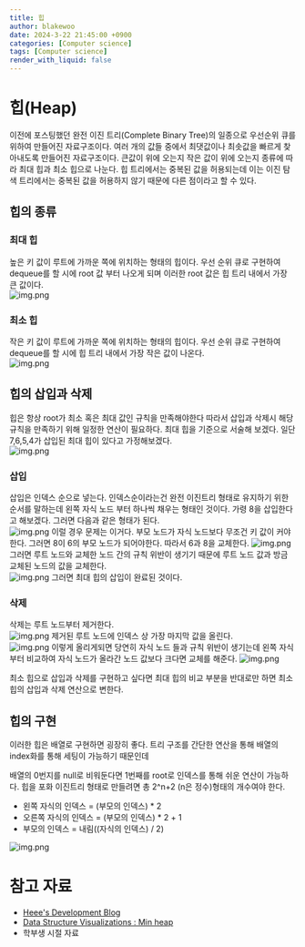 ```yaml
---
title: 힙
author: blakewoo
date: 2024-3-22 21:45:00 +0900
categories: [Computer science]
tags: [Computer science]
render_with_liquid: false
---
```


# 힙(Heap)
이전에 포스팅했던 완전 이진 트리(Complete Binary Tree)의 일종으로 우선순위 큐를
위하여 만들어진 자료구조이다.
여러 개의 값들 중에서 최댓값이나 최솟값을 빠르게 찾아내도록 만들어진 자료구조이다.
큰값이 위에 오는지 작은 값이 위에 오는지 종류에 따라 최대 힙과 최소 힙으로 나눈다.
힙 트리에서는 중복된 값을 허용되는데 이는 이진 탐색 트리에서는 중복된 값을 허용하지 않기 때문에
다른 점이라고 할 수 있다.

## 힙의 종류
### 최대 힙
높은 키 값이 루트에 가까운 쪽에 위치하는 형태의 힙이다.
우선 순위 큐로 구현하여 dequeue를 할 시에 root 값 부터 나오게 되며
이러한 root 값은 힙 트리 내에서 가장 큰 값이다.   
![img.png](/assets/blog/cs/heap/max_heap_img.png)


### 최소 힙
작은 키 값이 루트에 가까운 쪽에 위치하는 형태의 힙이다.
우선 순위 큐로 구현하여 dequeue를 할 시에 힙 트리 내에서 가장 작은 값이 나온다.   
![img.png](/assets/blog/cs/heap/min_heap_img.png)


## 힙의 삽입과 삭제
힙은 항상 root가 최소 혹은 최대 값인 규칙을 만족해야한다
따라서 삽입과 삭제시 해당 규칙을 만족하기 위해 일정한 연산이 필요하다.
최대 힙을 기준으로 서술해 보겠다. 일단 7,6,5,4가 삽입된 최대 힙이 있다고 가정해보겠다.   
![img.png](/assets/blog/cs/heap/max_heap_exam_img.png)


### 삽입
삽입은 인덱스 순으로 넣는다. 인덱스순이라는건 완전 이진트리 형태로 유지하기 위한
순서를 말하는데 왼쪽 자식 노드 부터 하나씩 채우는 형태인 것이다.
가령 8을 삽입한다고 해보겠다. 그러면 다음과 같은 형태가 된다.   
![img.png](/assets/blog/cs/heap/max_heap_exam_insertion1_img.png)
이럴 경우 문제는 이거다. 부모 노드가 자식 노드보다 무조건 키 값이 커야한다.
그러면 8이 6의 부모 노드가 되어야한다. 따라서 6과 8을 교체한다.
![img.png](/assets/blog/cs/heap/max_heap_exam_insertion2_img.png)
그러면 루트 노드와 교체한 노드 간의 규칙 위반이 생기기 때문에 루트 노드 값과 방금 교체된
노드의 값을 교체한다.   
![img.png](/assets/blog/cs/heap/max_heap_exam_insertion3_img.png)
그러면 최대 힙의 삽입이 완료된 것이다.

### 삭제
삭제는 루트 노드부터 제거한다.   
![img.png](/assets/blog/cs/heap/max_heap_exam_deletion1_img.png)
제거된 루트 노드에 인덱스 상 가장 마지막 값을 올린다.   
![img.png](/assets/blog/cs/heap/max_heap_exam_deletion2_img.png)
이렇게 올리게되면 당연히 자식 노드 들과 규칙 위반이 생기는데 왼쪽 자식 부터 비교하여
자식 노드가 올라간 노드 값보다 크다면 교체를 해준다.
![img.png](/assets/blog/cs/heap/max_heap_exam_deletion3_img.png)


최소 힙으로 삽입과 삭제를 구현하고 싶다면 최대 힙의 비교 부분을 반대로만 하면
최소 힙의 삽입과 삭제 연산으로 변한다.

## 힙의 구현
이러한 힙은 배열로 구현하면 굉장히 좋다.
트리 구조를 간단한 연산을 통해 배열의 index화를 통해 세팅이 가능하기 때문인데

배열의 0번지를 null로 비워둔다면 1번째를 root로 인덱스를 통해 쉬운 연산이 가능하다.
힙을 포화 이진트리 형태로 만들려면 총 2^n+2 (n은 정수)형태의 개수여야 한다.  

- 왼쪽 자식의 인덱스 = (부모의 인덱스) * 2
- 오른쪽 자식의 인덱스 = (부모의 인덱스) * 2 + 1
- 부모의 인덱스 = 내림((자식의 인덱스) / 2)

![img.png](/assets/blog/cs/heap/max_heap_to_array_img.png)


# 참고 자료
- [Heee's Development Blog](https://gmlwjd9405.github.io/2018/05/10/data-structure-heap.html)
- [Data Structure Visualizations : Min heap](https://www.cs.usfca.edu/~galles/visualization/Heap.html)
- 학부생 시절 자료
